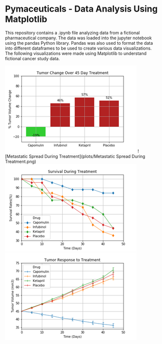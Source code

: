 # Pymaceuticals - Data Analysis Using Matplotlib

This repository contains a .ipynb file analyzing data from a fictional pharmaceutical company.  The data was loaded into the jupyter notebook using the pandas Python library.  Pandas was also used to format the data into different dataframes to be used to create various data visualizations.  The following visualizations were made using Matplotlib to understand fictional cancer study data.

![Tumor Response to Treatment](plots/Summary_Percent_Tumor_Change.png)
![Metastatic Spread During Treatment](plots/Metastatic Spread During Treatment.png)
![Survival During Treatment](plots/Survival_Rates.png)
![Tumor Change Over 45 Day Treatment](plots/Tumor_Response_Treatment.png)
